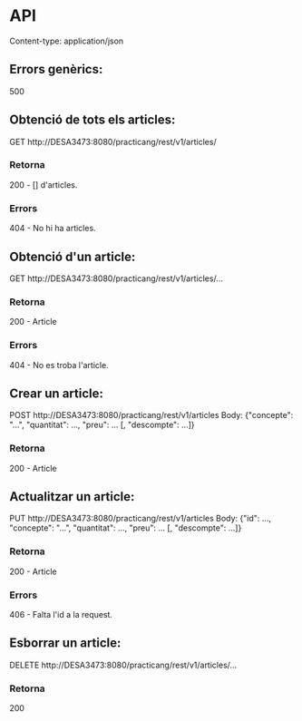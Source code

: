 # API

Content-type: application/json

## Errors genèrics:
500


## Obtenció de tots els articles:
 GET	http://DESA3473:8080/practicang/rest/v1/articles/
 
### Retorna
 200 - [] d'articles.
### Errors
 404 - No hi ha articles.

## Obtenció d'un article:
 GET	http://DESA3473:8080/practicang/rest/v1/articles/...

### Retorna
 200 - Article
### Errors
 404 - No es troba l'article.

## Crear un article:
 POST	http://DESA3473:8080/practicang/rest/v1/articles
		Body:
		{"concepte": "...", "quantitat": ..., "preu": ... [, "descompte": ...]}

### Retorna
 200 - Article

## Actualitzar un article:
 PUT	http://DESA3473:8080/practicang/rest/v1/articles
		Body:
		{"id": ..., "concepte": "...", "quantitat": ..., "preu": ... [, "descompte": ...]}

### Retorna
 200 - Article
### Errors
 406 - Falta l'id a la request.

## Esborrar un article:
 DELETE	http://DESA3473:8080/practicang/rest/v1/articles/...

 ### Retorna
 200